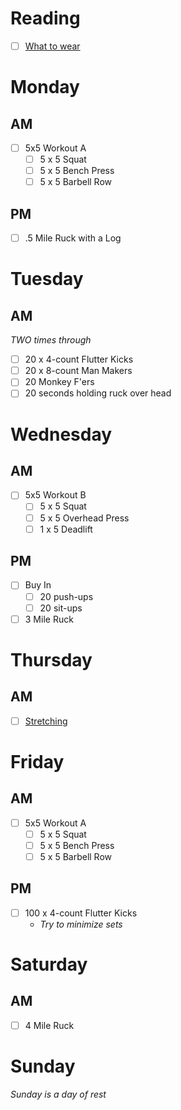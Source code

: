 # Reading
- [ ] [What to wear](http://ruck.beer/what-to-wear-to-a-grouck-event/)

# Monday

## AM
- [ ] 5x5 Workout A
  - [ ] 5 x 5 Squat
  - [ ] 5 x 5 Bench Press
  - [ ] 5 x 5 Barbell Row

## PM
- [ ] .5 Mile Ruck with a Log

# Tuesday

## AM
*TWO times through*
- [ ] 20 x 4-count Flutter Kicks
- [ ] 20 x 8-count Man Makers
- [ ] 20 Monkey F'ers
- [ ] 20 seconds holding ruck over head

# Wednesday

## AM
- [ ] 5x5 Workout B
  - [ ] 5 x 5 Squat
  - [ ] 5 x 5 Overhead Press
  - [ ] 1 x 5 Deadlift

## PM
- [ ] Buy In
  - [ ] 20 push-ups
  - [ ] 20 sit-ups
- [ ] 3 Mile Ruck

# Thursday

## AM
- [ ] [Stretching](https://www.youtube.com/watch?v=7h_Pn7NyJ0k)

# Friday

## AM
- [ ] 5x5 Workout A
  - [ ] 5 x 5 Squat
  - [ ] 5 x 5 Bench Press
  - [ ] 5 x 5 Barbell Row

## PM
- [ ] 100 x 4-count Flutter Kicks
  - *Try to minimize sets* 

# Saturday

## AM
- [ ] 4 Mile Ruck

# Sunday
*Sunday is a day of rest*